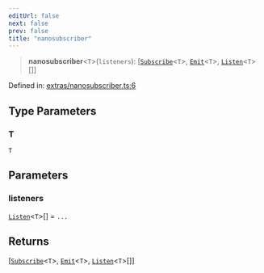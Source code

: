 ```yaml
---
editUrl: false
next: false
prev: false
title: "nanosubscriber"
---
```


> **nanosubscriber**\<`T`\>(`listeners`): \[[`Subscribe`](/docs/src/content/docs/reference/type-aliases/subscribe/)\<`T`\>, [`Emit`](/docs/src/content/docs/reference/type-aliases/emit/)\<`T`\>, [`Listen`](/docs/src/content/docs/reference/type-aliases/listen/)\<`T`\>[]\]

Defined in: [extras/nanosubscriber.ts:6](https://github.com/WinstonFassett/matchina/blob/2d22b2187dda803854f54b63fe09d04bd833387d/src/extras/nanosubscriber.ts#L6)

## Type Parameters

### T

`T`

## Parameters

### listeners

[`Listen`](/docs/src/content/docs/reference/type-aliases/listen/)\<`T`\>[] = `...`

## Returns

\[[`Subscribe`](/docs/src/content/docs/reference/type-aliases/subscribe/)\<`T`\>, [`Emit`](/docs/src/content/docs/reference/type-aliases/emit/)\<`T`\>, [`Listen`](/docs/src/content/docs/reference/type-aliases/listen/)\<`T`\>[]\]
